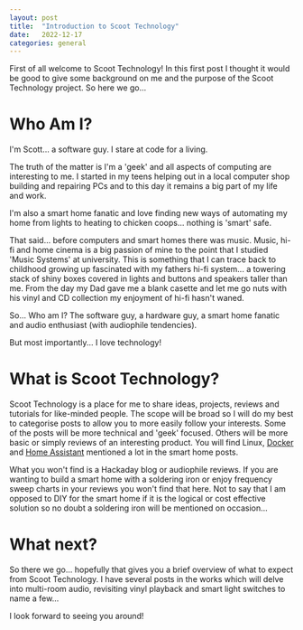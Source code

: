```yaml
---
layout: post
title:  "Introduction to Scoot Technology"
date:   2022-12-17
categories: general
---
```


First of all welcome to Scoot Technology! In this first post I thought it would be good to give some background on me and the purpose of the Scoot Technology project. So here we go...

# Who Am I?
I'm Scott... a software guy. I stare at code for a living.

The truth of the matter is I'm a 'geek' and all aspects of computing are interesting to me. I started in my teens helping out in a local computer shop building and repairing PCs and to this day it remains a big part of my life and work.

I'm also a smart home fanatic and love finding new ways of automating my home from lights to heating to chicken coops... nothing is 'smart' safe.

That said... before computers and smart homes there was music. Music, hi-fi and home cinema is a big passion of mine to the point that I studied 'Music Systems' at university. This is something that I can trace back to childhood growing up fascinated with my fathers hi-fi system... a towering stack of shiny boxes covered in lights and buttons and speakers taller than me. From the day my Dad gave me a blank casette and let me go nuts with his vinyl and CD collection my enjoyment of hi-fi hasn't waned.

So... Who am I? The software guy, a hardware guy, a smart home fanatic and audio enthusiast (with audiophile tendencies).

But most importantly... I love technology!

# What is Scoot Technology?
Scoot Technology is a place for me to share ideas, projects, reviews and tutorials for like-minded people. The scope will be broad so I will do my best to categorise posts to allow you to more easily follow your interests. Some of the posts will be more technical and 'geek' focused. Others will be more basic or simply reviews of an interesting product. You will find Linux, [Docker](https://www.docker.com/) and [Home Assistant](https://www.home-assistant.io/) mentioned a lot in the smart home posts.

What you won't find is a Hackaday blog or audiophile reviews. If you are wanting to build a smart home with a soldering iron or enjoy frequency sweep charts in your reviews you won't find that here. Not to say that I am opposed to DIY for the smart home if it is the logical or cost effective solution so no doubt a soldering iron will be mentioned on occasion...

# What next?
So there we go... hopefully that gives you a brief overview of what to expect from Scoot Technology. I have several posts in the works which will delve into multi-room audio, revisiting vinyl playback and smart light switches to name a few...

I look forward to seeing you around!
